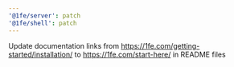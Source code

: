 ```yaml
---
'@1fe/server': patch
'@1fe/shell': patch
---
```


Update documentation links from https://1fe.com/getting-started/installation/ to https://1fe.com/start-here/ in README files
